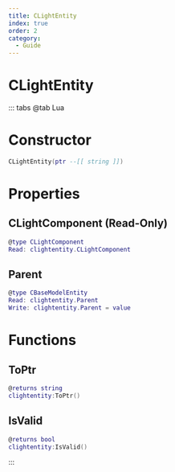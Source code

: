 ```yaml
---
title: CLightEntity
index: true
order: 2
category:
  - Guide
---
```


# CLightEntity

::: tabs
@tab Lua
# Constructor
```lua
CLightEntity(ptr --[[ string ]])
```
# Properties
## CLightComponent (Read-Only)
```lua
@type CLightComponent
Read: clightentity.CLightComponent
```
## Parent 
```lua
@type CBaseModelEntity
Read: clightentity.Parent
Write: clightentity.Parent = value
```
# Functions
## ToPtr
```lua
@returns string
clightentity:ToPtr()
```
## IsValid
```lua
@returns bool
clightentity:IsValid()
```

:::